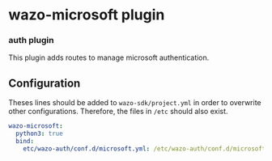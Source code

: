# wazo-microsoft plugin

### auth plugin
This plugin adds routes to manage microsoft authentication.

## Configuration
Theses lines should be added to `wazo-sdk/project.yml` in order to overwrite other configurations. Therefore, the files in `/etc` should also exist.

```yml
wazo-microsoft:
  python3: true
  bind:
    etc/wazo-auth/conf.d/microsoft.yml: /etc/wazo-auth/conf.d/microsoft.yml 
```
